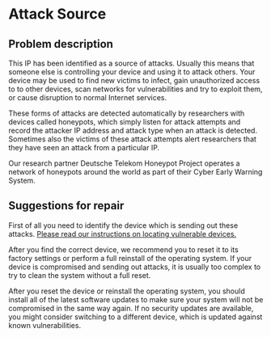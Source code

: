 # Attack Source

## Problem description

This IP has been identified as a source of attacks. Usually this means that someone else is controlling your device and using it to attack others. Your device may be used to find new victims to infect, gain unauthorized access to to other devices, scan networks for vulnerabilities and try to exploit them, or cause disruption to normal Internet services.

These forms of attacks are detected automatically by researchers with devices called honeypots, which simply listen for attack attempts and record the attacker IP address and attack type when an attack is detected. Sometimes also the victims of these attack attempts alert researchers that they have seen an attack from a particular IP. 

Our research partner Deutsche Telekom Honeypot Project operates a network of honeypots around the world as part of their Cyber Early Warning System.

## Suggestions for repair

First of all you need to identify the device which is sending out these attacks. [Please read our instructions on locating vulnerable devices.](../locate.md)

After you find the correct device, we recommend you to reset it to its factory settings or perform a full reinstall of the operating system. If your device is compromised and sending out attacks, it is usually too complex to try to clean the system without a full reset. 

After you reset the device or reinstall the operating system, you should install all of the latest software updates to make sure your system will not be compromised in the same way again. If no security updates are available, you might consider switching to a different device, which is updated against known vulnerabilities.

